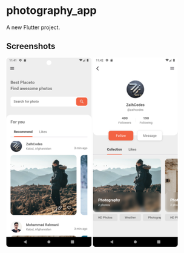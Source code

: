 # photography_app

A new Flutter project.

## Screenshots

<img alt="Home Screen" src="screenshots/Screenshot_1.png" height="500em" />   <img alt="User Profile Screen" src="screenshots/Screenshot_2.png" height="500em"/> 
